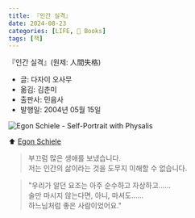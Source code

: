 ```yaml
---
title: 『인간 실격』
date: 2024-08-23
categories: [LIFE, 📖 Books]
tags: [책]
---
```



『인간 실격』(원제: 人間失格)
- 글: 다자이 오사무
- 옮김: 김춘미
- 출판사: 민음사
- 발행일: 2004년 05월 15일


![Egon Schiele - Self-Portrait with Physalis](https://upload.wikimedia.org/wikipedia/commons/3/3f/Egon_Schiele_079.jpg)

⬆️ [Egon Schiele](https://en.wikipedia.org/wiki/Egon_Schiele)


> 부끄럼 많은 생애를 보냈습니다.   
> 저는 인간의 삶이라는 것을 도무지 이해할 수 없습니다.   


> "우리가 알던 요조는 아주 순수하고 자상하고......   
> 술만 마시지 않는다면, 아니, 마셔도......   
> 하느님처럼 좋은 사람이었어요."

